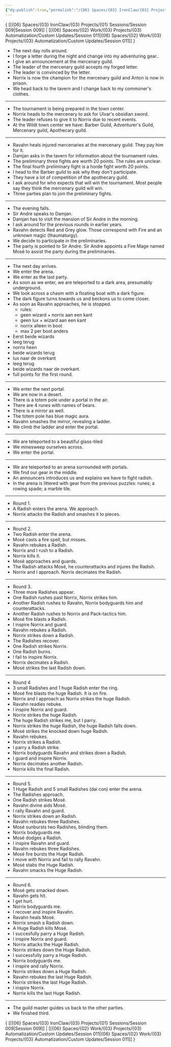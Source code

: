 ```yaml
---
{"dg-publish":true,"permalink":"/{06} Spaces/{03} IronClaw/{03} Projects/{01} Sessions/Session 010/","title":"Session 010"}
---
```



{ [[{06} Spaces/{03} IronClaw/{03} Projects/{01} Sessions/Session 009\|Session 009]] | [[{06} Spaces/{02} Work/{03} Projects/{03} Automatization/Custom Updates/Session 011\|{06} Spaces/{02} Work/{03} Projects/{03} Automatization/Custom Updates/Session 011]] }

- The next day rolls around.
- I forge a letter during the night and change into my adventuring gear..
- I give an announcement at the mercenary guild.
- The leader of the mercenary guild accepts my forged letter.
- The leader is convinced by the letter.
- Norrix is now the champion for the mercenary guild and Anton is now in prison.
- We head back to the tavern and I change back to my commoner's clothes.

---

- The tournament is being prepared in the town center.
- Norrix heads to the mercenary to ask for Ulvar's obsidian sword.
- The leader refuses to give it to Norrix due to recent events.
- At the Wildt town center we have: Barber Guild, Adventurer's Guild, Mercenary guild, Apothecary guild.

---

- Ravahn heals injured mercenaries at the mercenary guild. They pay him for it.
- Damjan asks in the tavern for information about the tournament rules.
- The preliminary three fights are worth 20 points. The rules are unclear.
- The final fourth preliminary fight is a horde fight worth 20 points.
- I head to the Barber guild to ask why they don't participate.
- They have a lot of competition of the apothecary guild.
- I ask around for who expects that will win the tournament. Most people say they think the mercenary guild will win.
- Three parties plan to join the preliminary fights.

---

- The evening falls.
- Sir Andre speaks to Damjan.
- Damjan has to visit the mansion of Sir Andre in the morning.
- I ask around for the previous rounds in earlier years.
- Ravahn detects Red and Grey glow. Those correspond with Fire and an unknown magic (thaumaturgy).
- We decide to participate in the preliminaries.
- The party is pointed to Sir Andre. Sir Andre appoints a Fire Mage named Mosé to assist the party during the preliminaries.

---

- The next day arrives.
- We enter the arena.
- We enter as the last party.
- As soon as we enter, we are teleported to a dark area, presumably underground.
- We look across a chasm with a floating boat with a dark figure.
- The dark figure turns towards us and beckons us to come closer.
- As soon as Ravahn approaches, he is stopped.
	- rules:
	- geen wizard + norrix aan een kant
	- geen lux + wizard aan een kant
	- norrix alleen in boot
	- max 2 per boot anders
- Eerst beide wizards
- leeg terug
- norrix heen
- beide wizards terug
- lux naar de overkant
- leeg terug
- beide wizards naar de overkant.
- full points for the first round.

---

- We enter the next portal.
- We are now in a desert.
- There is a totem pole under a portal in the air.
- There are 4 runes with names of bears.
- There is a mirror as well.
- The totem pole has blue magic aura.
- Ravahn smashes the mirror, revealing a ladder.
- We climb the ladder and enter the portal.

---

- We are teleported to a beautiful glass-tiled
- We minesweep ourselves across.
- We enter the portal.

---

- We are teleported to an arena surrounded with portals.
- We find our gear in the middle.
- An announcers introduces us and explains we have to fight radish.
- In the arena is littered with gear from the previous puzzles: runes; a rowing spade; a marble tile.

---

- Round 1.
- A Radish enters the arena. We approach.
- Norrix attacks the Radish and smashes it to pieces.

---

- Round 2.
- Two Radish enter the arena.
- Mosé casts a fire spell, but misses.
- Ravahn rebukes a Radish.
- Norrix and I rush to a Radish.
- Norrix kills it.
- Mosé approaches and guards.
- The Radish attacks Mosé, he counterattacks and injures the Radish.
- Norrix and I approach. Norrix decimates the Radish.

---

- Round 3.
- Three more Radishes appear.
- One Radish rushes past Norrix, Norrix strikes him.
- Another Radish rushes to Ravahn, Norrix bodyguards him and counterattacks.
- Another Radish rushes to Norrix and Pack-tactics him.
- Mosé fire blasts a Radish.
- I inspire Norrix and guard.
- Ravahn rebukes a Radish.
- Norrix strikes down a Radish.
- The Radishes recover.
- One Radish strikes Norrix.
- One Radish burns.
- I fail to inspire Norrix.
- Norrix decimates a Radish.
- Mosé strikes the last Radish down.

---

- Round 4
- 3 small Radishes and 1 huge Radish enter the ring.
- Mosé fire blasts the huge Radish. It is on fire.
- Norrix and I approach as Norrix strikes the huge Radish.
- Ravahn readies rebuke.
- I inspire Norrix and guard.
- Norrix strikes the huge Radish.
- The huge Radish strikes me, but I parry.
- Norrix strikes the huge Radish, the huge Radish falls down.
- Mosé strikes the knocked down huge Radish.
- Ravahn rebukes.
- Norrix strikes a Radish.
- I parry a Radish strike.
- Norrix bodyguards Ravahn and strikes down a Radish.
- I guard and inspire Norrix.
- Norrix decimates another Radish.
- Norrix kills the final Radish.

---

- Round 5.
- 1 Huge Radish and 5 small Radishes (dai con) enter the arena.
- The Radishes approach.
- One Radish strikes Mosé.
- Ravahn divine aids Mosé.
- I rally Ravahn and guard.
- Norrix strikes down an Radish.
- Ravahn rebukes three Radishes.
- Mosé sunbursts two Radishes, blinding them.
- Norrix bodyguards me.
- Mosé dodges a Radish.
- I inspire Ravahn and guard.
- Ravahn rebukes three Radishes.
- Mosé fire bursts the Huge Radish.
- I move with Norrix and fail to rally Ravahn.
- Mosé stabs the Huge Radish.
- Ravahn smacks the Huge Radish.

---

- Round 6.
- Mosé gets smacked down.
- Ravahn gets hit.
- I get hurt.
- Norrix bodyguards me.
- I recover and inspire Ravahn.
- Ravahn heals Mosé.
- Norrix smash a Radish down.
- A Huge Radish kills Mosé.
- I succesfully parry a Huge Radish.
- I inspire Norrix and guard.
- Norrix attacks the Huge Radish.
- Norrix strikes down the Huge Radish.
- I successfully parry a Huge Radish.
- Norrix bodyguards me.
- I inspire and rally Norrix.
- Norrix strikes down a Huge Radish.
- Ravahn rebukes the last Huge Radish.
- Norrix strikes the last Huge Radish.
- I inspire Norrix.
- Norrix kills the last Huge Radish.

---

- The guild master guides us back to the other parties.
- We finished third.

{ [[{06} Spaces/{03} IronClaw/{03} Projects/{01} Sessions/Session 009\|Session 009]] | [[{06} Spaces/{02} Work/{03} Projects/{03} Automatization/Custom Updates/Session 011\|{06} Spaces/{02} Work/{03} Projects/{03} Automatization/Custom Updates/Session 011]] }
